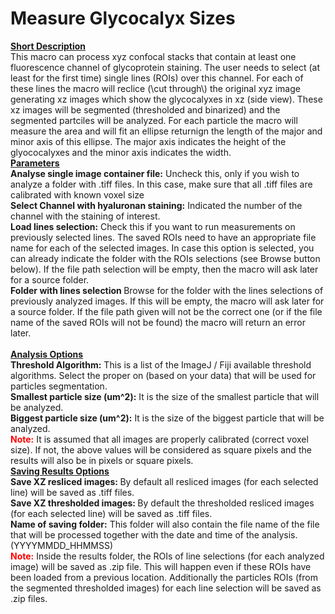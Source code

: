 <h1>Measure Glycocalyx Sizes</h1>
     <b><u>Short Description</u></b><br>
     This macro can process xyz confocal stacks that contain at least one fluorescence channel of glycoprotein staining. 
     The user needs to select (at least for the first time) single lines (ROIs) over this channel. For each of these lines 
     the macro will reclice (\cut through\) the original xyz image generating xz images which show the glycocalyxes in xz (side view). 
     These xz images will be segmented (thresholded and binarized) and the segmented partciles will be analyzed. For each particle 
     the macro will measure the area and will fit an ellipse returnign the length of the major and minor axis of this ellipse. The major axis 
     indicates the height of the glyococalyxes and the minor axis indicates the width.<br>
     <b><u>Parameters</u></b><br>
     <b>Analyse single image container file:</b> Uncheck this, only if you wish to analyze a folder with .tiff files. 
      In this case, make sure that all .tiff files are calibrated with known voxel size<br>
     <b>Select Channel with hyaluronan staining:</b> Indicated the number of the channel with the staining of interest.<br>
     <b>Load lines selection:</b> Check this if you want to run measurements on previously selected lines. The saved ROIs need to have an appropriate file name 
     for each of the selected images. In case this option is selected, you can already indicate the folder with the ROIs selections (see Browse button below).
     If the file path selection will be empty, then the macro will ask later for a source folder.<br>
     <b>Folder with lines selection </b> Browse for the folder with the lines selections of previously analyzed images. If this will be empty, the macro 
      will ask later for a source folder. If the file path given will not be the correct one (or if the file name of the saved ROIs will not be found) the macro 
     will return an error later.<br>
     <br>
     <b><u>Analysis Options</u></b><br>
     <b>Threshold Algorithm:</b> This is a list of the ImageJ / Fiji available threshold algorithms. Select the proper on (based on your data) that will be used 
     for particles segmentation.<br>
     <b>Smallest particle size (um^2):</b> It is the size of the smallest particle that will be analyzed.<br>
     <b>Biggest particle size (um^2):</b> It is the size of the biggest particle that will be analyzed.<br>
     <font color=red><b>Note:</b></font> It is assumed that all images are properly calibrated (correct voxel size). If not, the above values will be considered 
     as square pixels and the results will also be in pixels or square pixels.<br>
     <b><u>Saving Results Options</u></b><br>
     <b>Save XZ resliced images: </b>By default all resliced images (for each selected line) will be saved as .tiff files.<br>
     <b>Save XZ thresholded images: </b> By default the thresholded resliced images (for each selected line) will be saved as .tiff files.<br>
     <b>Name of saving folder:</b> This folder will also contain the file name of the file that will be processed together with the date and time of the analysis. 
      (YYYYMMDD_HHMMSS)<br>
     <font color=red><b>Note:</b></font> Inside the results folder, the ROIs of line selections (for each analyzed image) will be saved as .zip file. This will happen even if these ROIs have been loaded from a previous location. Additionally the particles ROIs (from the segmented thresholded images) for each line selection will be saved as .zip files.<br>
